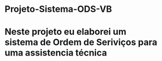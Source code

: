 # Projeto-Sistema-ODS-VB

<h1>Neste projeto eu elaborei um sistema de Ordem de Seriviços para uma assistencia técnica<h2>
